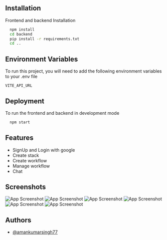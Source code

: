 
## Installation

Frontend and backend Installation

```bash
  npm install
  cd backend
  pip install -r requirements.txt
  cd ..
```
    
## Environment Variables

To run this project, you will need to add the following environment variables to your .env file

`VITE_API_URL`



## Deployment

To run the frontend and backend in development mode

```bash
  npm start
```


## Features

- SignUp and Login with google
- Create stack
- Create workflow
- Manage workflow
- Chat


## Screenshots

![App Screenshot](https://github.com/amankumarsingh77/aiplanet-assignment/assets/145339995/f803aacf-26b4-4698-a20f-cf3517f5b7bf)
![App Screenshot](https://github.com/amankumarsingh77/aiplanet-assignment/assets/145339995/9326ce46-163a-419c-b00a-50208c78b16e)
![App Screenshot](https://github.com/amankumarsingh77/aiplanet-assignment/assets/145339995/a0f05279-ba73-445d-a1a5-b91c9a30fa83)
![App Screenshot](https://github.com/amankumarsingh77/aiplanet-assignment/assets/145339995/1d25ff47-698e-4d32-b6a0-113aa870a9d5)
![App Screenshot](https://github.com/amankumarsingh77/aiplanet-assignment/assets/145339995/cfbddbf7-bc8b-425f-853c-e9281e039d3d)
![App Screenshot](https://github.com/amankumarsingh77/aiplanet-assignment/assets/145339995/5e8fa5a9-2ee3-4447-895f-d9842d81cd4d)


## Authors

- [@amankumarsingh77](https://www.github.com/amankumarsingh77)

